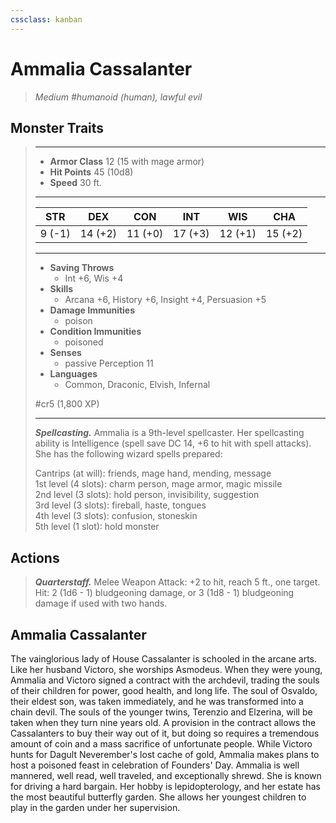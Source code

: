 ```yaml
---
cssclass: kanban
---
```


# Ammalia Cassalanter
>*Medium #humanoid (human), lawful evil*
## Monster Traits
>___
>- **Armor Class** 12 (15 with mage armor)
>- **Hit Points** 45 (10d8)
>- **Speed** 30 ft.
>___
>|STR|DEX|CON|INT|WIS|CHA|
>|:---:|:---:|:---:|:---:|:---:|:---:|
>|9 (-1)|14 (+2)|11 (+0)|17 (+3)|12 (+1)|15 (+2)|
>___
>- **Saving Throws**
>	 - Int +6, Wis +4
>- **Skills**
>	 - Arcana +6, History +6, Insight +4, Persuasion +5
>- **Damage Immunities**
>	 - poison
>- **Condition Immunities**
>	 - poisoned
>- **Senses**
>	 - passive Perception 11
>- **Languages**
>	 - Common, Draconic, Elvish, Infernal
>
> #cr5 (1,800 XP)
>___
>***Spellcasting.*** Ammalia is a 9th-level spellcaster. Her spellcasting ability is Intelligence (spell save DC 14, +6 to hit with spell attacks). She has the following wizard spells prepared:  
>
>Cantrips (at will): friends, mage hand, mending, message  
>1st level (4 slots): charm person, mage armor, magic missile  
>2nd level (3 slots): hold person, invisibility, suggestion  
>3rd level (3 slots): fireball, haste, tongues  
>4th level (3 slots): confusion, stoneskin  
>5th level (1 slot): hold monster  
>
## Actions
>***Quarterstaff.*** Melee Weapon Attack: +2 to hit, reach 5 ft., one target. Hit: 2 (1d6 - 1) bludgeoning damage, or 3 (1d8 - 1) bludgeoning damage if used with two hands.
## Ammalia Cassalanter
The vainglorious lady of House Cassalanter is schooled in the arcane arts. Like her husband Victoro, she worships Asmodeus. When they were young, Ammalia and Victoro signed a contract with the archdevil, trading the souls of their children for power, good health, and long life. The soul of Osvaldo, their eldest son, was taken immediately, and he was transformed into a chain devil. The souls of the younger twins, Terenzio and Elzerina, will be taken when they turn nine years old.
A provision in the contract allows the Cassalanters to buy their way out of it, but doing so requires a tremendous amount of coin and a mass sacrifice of unfortunate people. While Victoro hunts for Dagult Neverember's lost cache of gold, Ammalia makes plans to host a poisoned feast in celebration of Founders' Day.
Ammalia is well mannered, well read, well traveled, and exceptionally shrewd. She is known for driving a hard bargain. Her hobby is lepidopterology, and her estate has the most beautiful butterfly garden. She allows her youngest children to play in the garden under her supervision.